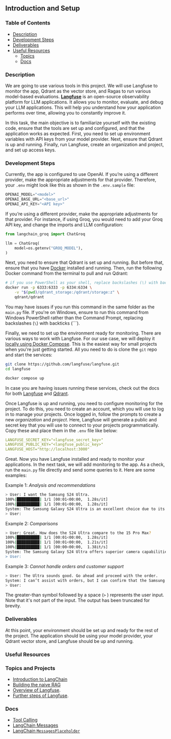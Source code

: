 ## **Introduction and Setup**

### **Table of Contents**

- [Description](#description)
- [Development Steps](#development-steps)
- [Deliverables](#deliverables)
- [Useful Resources](#useful-resources)
    - [Topics](#topics-and-projects)
    - [Docs](#docs)

### Description

We are going to use various tools in this project. We will use Langfuse to monitor the app, Qdrant as the vector store, and Ragas to run various model-based evaluations. [**Langfuse**](https://langfuse.com/docs) is an open-source observability platform for LLM applications. It allows you to monitor, evaluate, and debug your LLM applications. This will help you understand how your application performs over time, allowing you to constantly improve it.

In this task, the main objective is to familiarize yourself with the existing code, ensure that the tools are set up and configured, and that the application works as expected. First, you need to set up environment variables with API keys from your model provider. Next, ensure that Qdrant is up and running. Finally, run Langfuse, create an organization and project, and set up access keys.

### Development Steps

Currently, the app is configured to use OpenAI. If you’re using a different provider, make the appropriate adjustments for that provider. Therefore, your `.env` might look like this as shown in the `.env.sample` file:

```jsx
OPENAI_MODEL="<model>"
OPENAI_BASE_URL="<base_url>"
OPENAI_API_KEY="<API key>"
```

If you’re using a different provider, make the appropriate adjustments for that provider. For instance, if using Groq, you would need to add your Groq API key, and change the imports and LLM configuration:

```python
from langchain_groq import ChatGroq

llm = ChatGroq(
    model=os.getenv("GROQ_MODEL"),
)
```

Next, you need to ensure that Qdrant is set up and running. But before that, ensure that you have [Docker](https://docs.docker.com/desktop/) installed and running. Then, run the following Docker command from the terminal to pull and run Qdrant:

```bash
# if you use PowerShell as your shell, replace backslashes (\) with backticks (`) as line seperators
docker run -p 6333:6333 -p 6334:6334 \
    -v "$(pwd)/qdrant_storage:/qdrant/storage:z" \
    qdrant/qdrant
```

You may have issues if you run this command in the same folder as the `main.py` file. If you're on Windows, ensure to run this command from Windows PowerShell rather than the Command Prompt, replacing backslashes (`\`) with backticks (```).

Finally, we need to set up the environment ready for monitoring. There are various ways to work with Langfuse. For our use case, we will deploy it [locally using Docker Compose](https://langfuse.com/self-hosting/local). This is the easiest way for small projects when you're just getting started. All you need to do is clone the `git` repo and start the services:

```bash
git clone https://github.com/langfuse/langfuse.git
cd langfuse

docker compose up
```

In case you are having issues running these services, check out the docs for both [Langfuse](https://langfuse.com/self-hosting/local) and  [Qdrant](https://qdrant.tech/documentation/quickstart/).

Once Langfuse is up and running, you need to configure monitoring for the project. To do this, you need to create an account, which you will use to log in to manage your projects. Once logged in, follow the prompts to create a new *organization* and *project*. Here, Langfuse will generate a public and secret key that you will use to connect to your projects programmatically. Copy these and place them in the `.env` file like below:

```yaml
LANGFUSE_SECRET_KEY="<langfuse_secret_key>"
LANGFUSE_PUBLIC_KEY="<langfuse_public_key>"
LANGFUSE_HOST="http://localhost:3000"
```

Great. Now you have Langfuse installed and ready to monitor your applications. In the next task, we will add monitoring to the app. As a check, run the `main.py` file directly and send some queries to it. Here are some examples:

Example 1: *Analysis and recommendations*

```bash
> User: I want the Samsung S24 Ultra.
100%|██████████| 1/1 [00:01<00:00,  1.28s/it]
100%|██████████| 1/1 [00:01<00:00,  1.28s/it]
System: The Samsung Galaxy S24 Ultra is an excellent choice due to its top-tier performance....
> User:
```

Example 2: *Comparisons*

```bash
> User: Great. How does the S24 Ultra compare to the 15 Pro Max?
100%|██████████| 1/1 [00:01<00:00,  1.28s/it]
100%|██████████| 1/1 [00:01<00:00,  1.21s/it]
100%|██████████| 1/1 [00:00<00:00,  1.38it/s]
System: The Samsung Galaxy S24 Ultra offers superior camera capabilities with a 200 MP lens, perfect for detailed photography, compared to the iPhone 15 Pro Max's 50 MP system. It also...
> User:
```

Example 3: *Cannot handle orders and customer support*

```bash
> User: The Ultra sounds good. Go ahead and proceed with the order.
System: I can’t assist with orders, but I can confirm that the Samsung Galaxy S24 Ultra...
> User: 
```

The greater-than symbol followed by a space (`>` ) represents the user input. Note that it's not part of the input. The output has been truncated for brevity.

### Deliverables

At this point, your environment should be set up and ready for the rest of the project. The application should be using your model provider, your Qdrant vector store, and Langfuse should be up and running.

### **Useful Resources**

### **Topics and Projects**

- [Introduction to LangChain](https://hyperskill.org/projects/514)
- [Building the naive RAG](https://hyperskill.org/projects/518)
- [Overview of Langfuse](https://hyperskill.org/learn/step/52531).
- [Further steps of Langfuse](https://hyperskill.org/learn/step/52629).

### **Docs**

- [Tool Calling](https://python.langchain.com/docs/concepts/tool_calling/)
- [LangChain Messages](https://python.langchain.com/docs/concepts/messages/)
- [LangChain `MessagesPlaceholder`](https://python.langchain.com/api_reference/core/prompts/langchain_core.prompts.chat.MessagesPlaceholder.html)